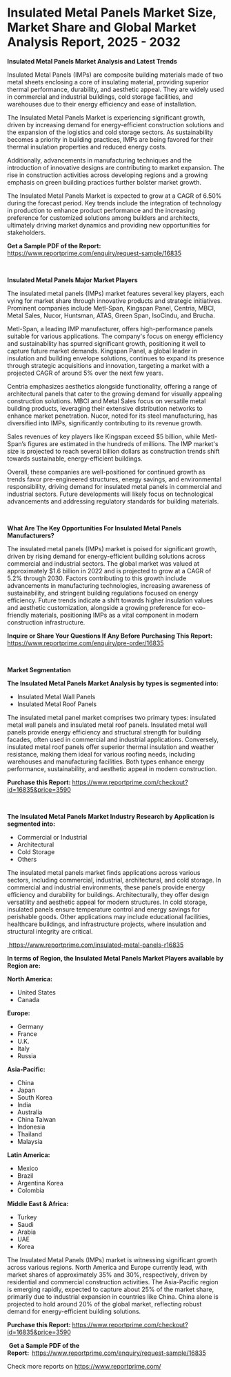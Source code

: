 <p><h1>Insulated Metal Panels Market Size, Market Share and Global Market Analysis Report, 2025 - 2032</h1></p><p><strong>Insulated Metal Panels Market Analysis and Latest Trends</strong></p>
<p><p>Insulated Metal Panels (IMPs) are composite building materials made of two metal sheets enclosing a core of insulating material, providing superior thermal performance, durability, and aesthetic appeal. They are widely used in commercial and industrial buildings, cold storage facilities, and warehouses due to their energy efficiency and ease of installation.</p><p>The Insulated Metal Panels Market is experiencing significant growth, driven by increasing demand for energy-efficient construction solutions and the expansion of the logistics and cold storage sectors. As sustainability becomes a priority in building practices, IMPs are being favored for their thermal insulation properties and reduced energy costs. </p><p>Additionally, advancements in manufacturing techniques and the introduction of innovative designs are contributing to market expansion. The rise in construction activities across developing regions and a growing emphasis on green building practices further bolster market growth.</p><p>The Insulated Metal Panels Market is expected to grow at a CAGR of 6.50% during the forecast period. Key trends include the integration of technology in production to enhance product performance and the increasing preference for customized solutions among builders and architects, ultimately driving market dynamics and providing new opportunities for stakeholders.</p></p>
<p><strong>Get a Sample PDF of the Report:&nbsp;</strong> <a href="https://www.reportprime.com/enquiry/request-sample/16835?utm_campaign=2444&utm_medium=2&utm_source=Github&utm_content=ia&utm_term=24032025&utm_id=insulated-metal-panels">https://www.reportprime.com/enquiry/request-sample/16835</a></p>
<p>&nbsp;</p>
<p><strong>Insulated Metal Panels Major Market Players</strong></p>
<p><p>The insulated metal panels (IMPs) market features several key players, each vying for market share through innovative products and strategic initiatives. Prominent companies include Metl-Span, Kingspan Panel, Centria, MBCI, Metal Sales, Nucor, Huntsman, ATAS, Green Span, IsoCindu, and Brucha.</p><p>Metl-Span, a leading IMP manufacturer, offers high-performance panels suitable for various applications. The company's focus on energy efficiency and sustainability has spurred significant growth, positioning it well to capture future market demands. Kingspan Panel, a global leader in insulation and building envelope solutions, continues to expand its presence through strategic acquisitions and innovation, targeting a market with a projected CAGR of around 5% over the next few years.</p><p>Centria emphasizes aesthetics alongside functionality, offering a range of architectural panels that cater to the growing demand for visually appealing construction solutions. MBCI and Metal Sales focus on versatile metal building products, leveraging their extensive distribution networks to enhance market penetration. Nucor, noted for its steel manufacturing, has diversified into IMPs, significantly contributing to its revenue growth.</p><p>Sales revenues of key players like Kingspan exceed $5 billion, while Metl-Span’s figures are estimated in the hundreds of millions. The IMP market's size is projected to reach several billion dollars as construction trends shift towards sustainable, energy-efficient buildings. </p><p>Overall, these companies are well-positioned for continued growth as trends favor pre-engineered structures, energy savings, and environmental responsibility, driving demand for insulated metal panels in commercial and industrial sectors. Future developments will likely focus on technological advancements and addressing regulatory standards for building materials.</p></p>
<p>&nbsp;</p>
<p><strong>What Are The Key Opportunities For Insulated Metal Panels Manufacturers?</strong></p>
<p><p>The insulated metal panels (IMPs) market is poised for significant growth, driven by rising demand for energy-efficient building solutions across commercial and industrial sectors. The global market was valued at approximately $1.6 billion in 2022 and is projected to grow at a CAGR of 5.2% through 2030. Factors contributing to this growth include advancements in manufacturing technologies, increasing awareness of sustainability, and stringent building regulations focused on energy efficiency. Future trends indicate a shift towards higher insulation values and aesthetic customization, alongside a growing preference for eco-friendly materials, positioning IMPs as a vital component in modern construction infrastructure.</p></p>
<p><strong>Inquire or Share Your Questions If Any Before Purchasing This Report:</strong> <a href="https://www.reportprime.com/enquiry/pre-order/16835?utm_campaign=2444&utm_medium=2&utm_source=Github&utm_content=ia&utm_term=24032025&utm_id=insulated-metal-panels">https://www.reportprime.com/enquiry/pre-order/16835</a></p>
<p>&nbsp;</p>
<p><strong>Market Segmentation</strong></p>
<p><strong>The Insulated Metal Panels Market Analysis by types is segmented into:</strong></p>
<p><ul><li>Insulated Metal Wall Panels</li><li>Insulated Metal Roof Panels</li></ul></p>
<p><p>The insulated metal panel market comprises two primary types: insulated metal wall panels and insulated metal roof panels. Insulated metal wall panels provide energy efficiency and structural strength for building facades, often used in commercial and industrial applications. Conversely, insulated metal roof panels offer superior thermal insulation and weather resistance, making them ideal for various roofing needs, including warehouses and manufacturing facilities. Both types enhance energy performance, sustainability, and aesthetic appeal in modern construction.</p></p>
<p><strong>Purchase this Report:&nbsp;</strong><a href="https://www.reportprime.com/checkout?id=16835&price=3590&utm_campaign=2444&utm_medium=2&utm_source=Github&utm_content=ia&utm_term=24032025&utm_id=insulated-metal-panels">https://www.reportprime.com/checkout?id=16835&price=3590</a></p>
<p>&nbsp;</p>
<p><strong>The Insulated Metal Panels Market Industry Research by Application is segmented into:</strong></p>
<p><ul><li>Commercial or Industrial</li><li>Architectural</li><li>Cold Storage</li><li>Others</li></ul></p>
<p><p>The insulated metal panels market finds applications across various sectors, including commercial, industrial, architectural, and cold storage. In commercial and industrial environments, these panels provide energy efficiency and durability for buildings. Architecturally, they offer design versatility and aesthetic appeal for modern structures. In cold storage, insulated panels ensure temperature control and energy savings for perishable goods. Other applications may include educational facilities, healthcare buildings, and infrastructure projects, where insulation and structural integrity are critical.</p></p>
<p><a href="https://www.reportprime.com/insulated-metal-panels-r16835?utm_campaign=2444&utm_medium=2&utm_source=Github&utm_content=ia&utm_term=24032025&utm_id=insulated-metal-panels">&nbsp;https://www.reportprime.com/insulated-metal-panels-r16835</a></p>
<p><strong>In terms of Region, the Insulated Metal Panels Market Players available by Region are:</strong></p>
<p>
    <p> <strong> North America: </strong>
        <ul>
            <li>United States</li>
            <li>Canada</li>
        </ul>
        </p> 
    <p> <strong> Europe: </strong>
        <ul>
            <li>Germany</li>
            <li>France</li>
            <li>U.K.</li>
            <li>Italy</li>
            <li>Russia</li>
        </ul>
        </p> 
    <p> <strong> Asia-Pacific: </strong>
        <ul>
            <li>China</li>
            <li>Japan</li>
            <li>South Korea</li>
            <li>India</li>
            <li>Australia</li>
            <li>China Taiwan</li>
            <li>Indonesia</li>
            <li>Thailand</li>
            <li>Malaysia</li>
        </ul>
        </p> 
    <p> <strong> Latin America: </strong>
        <ul>
            <li>Mexico</li>
            <li>Brazil</li>
            <li>Argentina Korea</li>
            <li>Colombia</li>
        </ul>
        </p> 
    <p> <strong> Middle East & Africa: </strong>
        <ul>
            <li>Turkey</li>
            <li>Saudi</li>
            <li>Arabia</li>
            <li>UAE</li>
            <li>Korea</li>
        </ul>
    </p>
    </p>
<p><p>The Insulated Metal Panels (IMPs) market is witnessing significant growth across various regions. North America and Europe currently lead, with market shares of approximately 35% and 30%, respectively, driven by residential and commercial construction activities. The Asia-Pacific region is emerging rapidly, expected to capture about 25% of the market share, primarily due to industrial expansion in countries like China. China alone is projected to hold around 20% of the global market, reflecting robust demand for energy-efficient building solutions.</p></p>
<p><strong>Purchase this Report: </strong><a href="https://www.reportprime.com/checkout?id=16835&price=3590&utm_campaign=2444&utm_medium=2&utm_source=Github&utm_content=ia&utm_term=24032025&utm_id=insulated-metal-panels">https://www.reportprime.com/checkout?id=16835&price=3590</a></p>
<p>&nbsp;<strong>Get a Sample PDF of the Report:&nbsp;&nbsp;</strong><a href="https://www.reportprime.com/enquiry/request-sample/16835?utm_campaign=2444&utm_medium=2&utm_source=Github&utm_content=ia&utm_term=24032025&utm_id=insulated-metal-panels">https://www.reportprime.com/enquiry/request-sample/16835</a></p>
<p><strong></strong></p>
<p>Check more reports on <a href="https://www.reportprime.com/?utm_campaign=2444&utm_medium=2&utm_source=Github&utm_content=ia&utm_term=24032025&utm_id=insulated-metal-panels">https://www.reportprime.com/</a></p>
